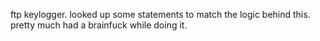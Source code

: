 ftp keylogger. looked up some statements to match the logic behind this.
pretty much had a brainfuck while doing it.
